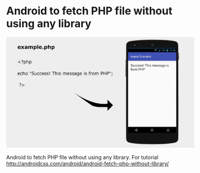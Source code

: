 # Android to fetch PHP file without using any library

![screenshot](screenshot/fetch-php-without-using-volley-retrofit-android.jpg)

Android to fetch PHP file without using any library. For tutorial http://androidcss.com/android/android-fetch-php-without-library/
